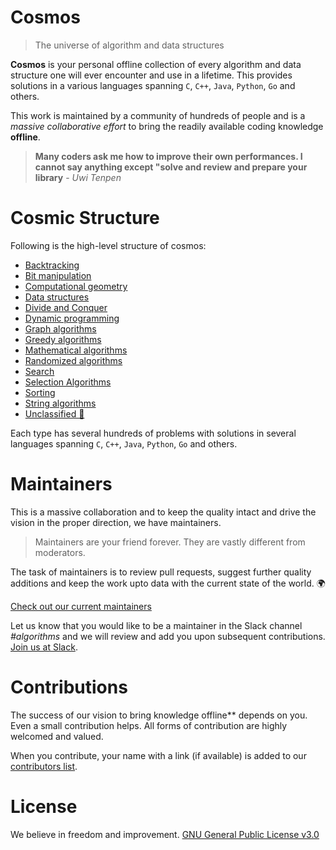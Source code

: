 ﻿# Cosmos
> The universe of algorithm and data structures

**Cosmos** is your personal offline collection of every algorithm and data structure one will ever encounter and use in a lifetime. This provides solutions in a various languages spanning `C`, `C++`, `Java`, `Python`, `Go` and others. 

This work is maintained by a community of hundreds of people and is a _massive collaborative effort_ to bring the readily available coding knowledge **offline**. 

> **Many coders ask me how to improve their own performances. I cannot say anything except "solve and review and prepare your library** - _Uwi Tenpen_

# Cosmic Structure

Following is the high-level structure of cosmos:
* [Backtracking](https://github.com/OpenGenus/cosmos/tree/master/code/backtracking)	
* [Bit manipulation](https://github.com/OpenGenus/cosmos/tree/master/code/bit-manipulation)
* [Computational geometry](https://github.com/OpenGenus/cosmos/tree/master/code/computational_geometry)
* [Data structures](https://github.com/OpenGenus/cosmos/tree/master/code/data_structures)
* [Divide and Conquer](https://github.com/OpenGenus/cosmos/tree/master/code/divide_conquer)
* [Dynamic programming](https://github.com/OpenGenus/cosmos/tree/master/code/dynamic_programming)
* [Graph algorithms](https://github.com/OpenGenus/cosmos/tree/master/code/graph-algorithms)
* [Greedy algorithms](https://github.com/OpenGenus/cosmos/tree/master/code/greedy-algorithms)
* [Mathematical algorithms](https://github.com/OpenGenus/cosmos/tree/master/code/mathematical-algorithms)
* [Randomized algorithms](https://github.com/OpenGenus/cosmos/tree/master/code/randomized-algorithms)
* [Search](https://github.com/OpenGenus/cosmos/tree/master/code/search)
* [Selection Algorithms](https://github.com/OpenGenus/cosmos/tree/master/code/selection-algorithms)
* [Sorting](https://github.com/OpenGenus/cosmos/tree/master/code/sorting)
* [String algorithms](https://github.com/OpenGenus/cosmos/tree/master/code/string-algorithms)
* [Unclassified 👻](https://github.com/OpenGenus/cosmos/tree/master/code/unclassified)

Each type has several hundreds of problems with solutions in several languages spanning `C`, `C++`, `Java`, `Python`, `Go` and others.

# Maintainers

This is a massive collaboration and to keep the quality intact and drive the vision in the proper direction, we have maintainers.

> Maintainers are your friend forever. They are vastly different from moderators. 

The task of maintainers is to review pull requests, suggest further quality additions and keep the work upto data with the current state of the world. 🌍 

[Check out our current maintainers](https://github.com/OpenGenus/cosmos/blob/master/.github/CONTRIBUTING.md)

Let us know that you would like to be a maintainer in the Slack channel *#algorithms* and we will review and add you upon subsequent contributions. [Join us at Slack](http://slack.opengenus.org/).

# Contributions

The success of our vision to bring knowledge offline** depends on you. Even a small contribution helps. All forms of contribution are highly welcomed and valued. 

When you contribute, your name with a link (if available) is added to our [contributors list](https://github.com/OpenGenus/cosmos/wiki/contributors).

# License

We believe in freedom and improvement. [GNU General Public License v3.0](https://github.com/AdiChat/cosmos/blob/master/LICENSE)

